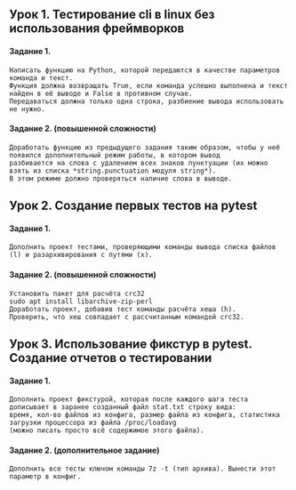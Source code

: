 ## Урок 1. Тестирование cli в linux без использования фреймворков  
#### Задание 1.  
```
Написать функцию на Python, которой передаются в качестве параметров команда и текст.  
Функция должна возвращать True, если команда успешно выполнена и текст найден в её выводе и False в противном случае.  
Передаваться должна только одна строка, разбиение вывода использовать не нужно.
```
#### Задание 2. (повышенной сложности)  
```
Доработать функцию из предыдущего задания таким образом, чтобы у неё появился дополнительный режим работы, в котором вывод  
разбивается на слова с удалением всех знаков пунктуации (их можно взять из списка *string.punctuation модуля string*).  
В этом режиме должно проверяться наличие слова в выводе.
```
## Урок 2. Создание первых тестов на pytest
#### Задание 1.
```
Дополнить проект тестами, проверяющими команды вывода списка файлов (l) и разархивирования с путями (x).
```
#### Задание 2. (повышенной сложности)
```
Установить пакет для расчёта crc32
sudo apt install libarchive-zip-perl 
Доработать проект, добавив тест команды расчёта хеша (h).
Проверить, что хеш совпадает с рассчитанным командой crc32.
```

## Урок 3. Использование фикстур в pytest. Создание отчетов о тестировании
#### Задание 1.
```
Дополнить проект фикстурой, которая после каждого шага теста дописывает в заранее созданный файл stat.txt строку вида:
время, кол-во файлов из конфига, размер файла из конфига, статистика загрузки процессора из файла /proc/loadavg  
(можно писать просто всё содержимое этого файла).
```
#### Задание 2. (дополнительное задание)
```
Дополнить все тесты ключом команды 7z -t (тип архива). Вынести этот параметр в конфиг.
```
